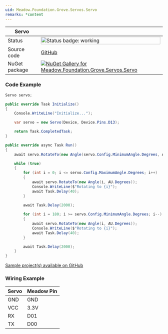 ```yaml
---
uid: Meadow.Foundation.Grove.Servos.Servo
remarks: *content
---
```


| Servo | |
|--------|--------|
| Status | <img src="https://img.shields.io/badge/Working-brightgreen" style="width: auto; height: -webkit-fill-available;" alt="Status badge: working" /> |
| Source code | [GitHub](https://github.com/WildernessLabs/Meadow.Foundation.Grove/tree/main/Source/Servo/Driver) |
| NuGet package | <a href="https://www.nuget.org/packages/Meadow.Foundation.Grove.Servos.Servo/" target="_blank"><img src="https://img.shields.io/nuget/v/Meadow.Foundation.Grove.Servos.Servo.svg?label=Meadow.Foundation.Grove.Servos.Servo" alt="NuGet Gallery for Meadow.Foundation.Grove.Servos.Servo" /></a> |

### Code Example

```csharp
Servo servo;

public override Task Initialize()
{
    Console.WriteLine("Initialize...");

    var servo = new Servo(Device, Device.Pins.D13);

    return Task.CompletedTask;
}

public override async Task Run()
{
    await servo.RotateTo(new Angle(servo.Config.MinimumAngle.Degrees, AU.Degrees));

    while (true)
    {
        for (int i = 0; i <= servo.Config.MaximumAngle.Degrees; i++)
        {
            await servo.RotateTo(new Angle(i, AU.Degrees));
            Console.WriteLine($"Rotating to {i}");
            await Task.Delay(40);
        }

        await Task.Delay(2000);
        
        for (int i = 180; i >= servo.Config.MinimumAngle.Degrees; i--)
        {
            await servo.RotateTo(new Angle(i, AU.Degrees));
            Console.WriteLine($"Rotating to {i}");
            await Task.Delay(40);
        }

        await Task.Delay(2000);
    }
}

```

[Sample project(s) available on GitHub](https://github.com/WildernessLabs/Meadow.Foundation.Grove/tree/main/Source/Servo/Sample/Servo_Sample)

### Wiring Example

| Servo | Meadow Pin |
|--------|------------|
| GND    | GND        |
| VCC    | 3.3V       |
| RX     | D01        |
| TX     | D00        |
